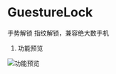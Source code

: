 # GuestureLock
手势解锁 指纹解锁，兼容绝大数手机

1. 功能预览

![功能预览](https://github.com/ddssingsong/GuestureLock/blob/master/image/image1.jpg)

